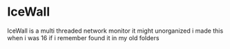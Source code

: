 # IceWall
IceWall is a multi threaded network monitor it might unorganized i made this when i was 16 if i remember found it in my old folders
